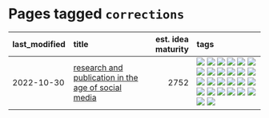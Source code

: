# Pages tagged `corrections`

|last_modified|title|est. idea maturity|tags
|:---|:---|---:|:---|
|2022-10-30|[research and publication in the age of social media](../research-and-social.md)|2752|[![](https://img.shields.io/badge/tag-arxiv-8fb3d)](../tags/arxiv.md) [![](https://img.shields.io/badge/tag-citation-8a140)](../tags/citation.md) [![](https://img.shields.io/badge/tag-corrections-83cbca)](../tags/corrections.md) [![](https://img.shields.io/badge/tag-credit-e33481)](../tags/credit.md) [![](https://img.shields.io/badge/tag-curation-b59164)](../tags/curation.md) [![](https://img.shields.io/badge/tag-discoverability-2b1224)](../tags/discoverability.md) [![](https://img.shields.io/badge/tag-discussion-b25b5)](../tags/discussion.md) [![](https://img.shields.io/badge/tag-feed-869cae)](../tags/feed.md) [![](https://img.shields.io/badge/tag-git-3c7f53)](../tags/git.md) [![](https://img.shields.io/badge/tag-github-22d494)](../tags/github.md) [![](https://img.shields.io/badge/tag-historyofscience-90446b)](../tags/historyofscience.md) [![](https://img.shields.io/badge/tag-mastodon-35d2ce)](../tags/mastodon.md) [![](https://img.shields.io/badge/tag-openreview-8e95e2)](../tags/openreview.md) [![](https://img.shields.io/badge/tag-paperswithcode-be4650)](../tags/paperswithcode.md) [![](https://img.shields.io/badge/tag-platform-3f3dc3)](../tags/platform.md) [![](https://img.shields.io/badge/tag-publication-96f021)](../tags/publication.md) [![](https://img.shields.io/badge/tag-reproducibility-cdef47)](../tags/reproducibility.md) [![](https://img.shields.io/badge/tag-research-99b5f2)](../tags/research.md) [![](https://img.shields.io/badge/tag-retractions-d46ff4)](../tags/retractions.md) [![](https://img.shields.io/badge/tag-search-faa2fc)](../tags/search.md) [![](https://img.shields.io/badge/tag-socialmedia-1ee399)](../tags/socialmedia.md) [![](https://img.shields.io/badge/tag-stackoverflow-49fd1a)](../tags/stackoverflow.md) [![](https://img.shields.io/badge/tag-subscription-6edb5)](../tags/subscription.md) [![](https://img.shields.io/badge/tag-transparency-97a75e)](../tags/transparency.md) [![](https://img.shields.io/badge/tag-twitter-f1c85)](../tags/twitter.md) [![](https://img.shields.io/badge/tag-validation-2229ca)](../tags/validation.md)|